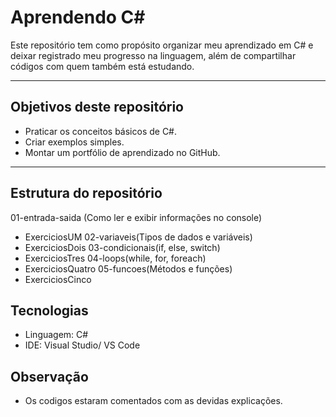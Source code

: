 # Aprendendo C#
Este repositório tem como propósito organizar meu aprendizado em C# e deixar registrado meu progresso na linguagem, além de compartilhar códigos com quem também está estudando. 

---

## Objetivos deste repositório
- Praticar os conceitos básicos de C#.
- Criar exemplos simples.
- Montar um portfólio de aprendizado no GitHub.

---

## Estrutura do repositório
01-entrada-saida (Como ler e exibir informações no console)
* ExerciciosUM
02-variaveis(Tipos de dados e variáveis)
* ExerciciosDois
03-condicionais(if, else, switch)
* ExerciciosTres
04-loops(while, for, foreach)
* ExerciciosQuatro
05-funcoes(Métodos e funções)
* ExerciciosCinco

## Tecnologias
- Linguagem: C#
- IDE: Visual Studio/ VS Code

## Observação
- Os codigos estaram comentados com as devidas explicações.


